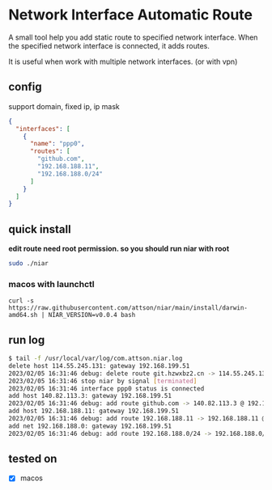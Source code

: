 # Network Interface Automatic Route

A small tool help you add static route to specified network interface. When the specified network interface is
connected, it adds routes.

It is useful when work with multiple network interfaces. (or with vpn)

## config

support domain, fixed ip, ip mask

```json
{
  "interfaces": [
    {
      "name": "ppp0",
      "routes": [
        "github.com",
        "192.168.188.11",
        "192.168.188.0/24"
      ]
    }
  ]
}
```

## quick install

**edit route need root permission. so you should run niar with root**

```bash
sudo ./niar
```

### macos with launchctl

```
curl -s https://raw.githubusercontent.com/attson/niar/main/install/darwin-amd64.sh | NIAR_VERSION=v0.0.4 bash
```

## run log

```bash
$ tail -f /usr/local/var/log/com.attson.niar.log
delete host 114.55.245.131: gateway 192.168.199.51
2023/02/05 16:31:46 debug: delete route git.hzwxbz2.cn -> 114.55.245.131 @ 192.168.199.51
2023/02/05 16:31:46 stop niar by signal [terminated]
2023/02/05 16:31:46 interface ppp0 status is connected
add host 140.82.113.3: gateway 192.168.199.51
2023/02/05 16:31:46 debug: add route github.com -> 140.82.113.3 @ 192.168.199.51
add host 192.168.188.11: gateway 192.168.199.51
2023/02/05 16:31:46 debug: add route 192.168.188.11 -> 192.168.188.11 @ 192.168.199.51
add net 192.168.188.0: gateway 192.168.199.51
2023/02/05 16:31:46 debug: add route 192.168.188.0/24 -> 192.168.188.0/24 @ 192.168.199.51
```

## tested on

- [x] macos